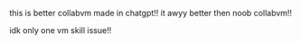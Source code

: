 this is better collabvm made in chatgpt!! it awyy better then noob collabvm!! 

idk only one vm skill issue!!
